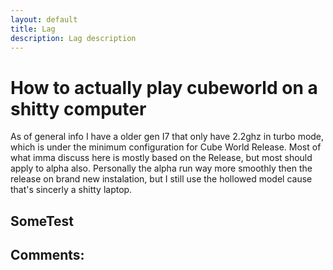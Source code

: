 ```yaml
---
layout: default
title: Lag
description: Lag description
---
```

# How to actually play cubeworld on a shitty computer

As of general info I have a older gen I7 that only have 2.2ghz in turbo mode, which is under the minimum configuration for Cube World Release. Most of what imma discuss here is mostly based on the Release, but most should apply to alpha also. Personally the alpha run way more smoothly then the release on brand new instalation, but I still use the hollowed model cause that's sincerly a shitty laptop.

## SomeTest




## Comments:

<script src="https://utteranc.es/client.js"
        repo="Paroyer/Comment" 
        issue-term="pathname"
        theme="github-dark"
        label="Comment"
        crossorigin="anonymous"
        async>
</script>  

